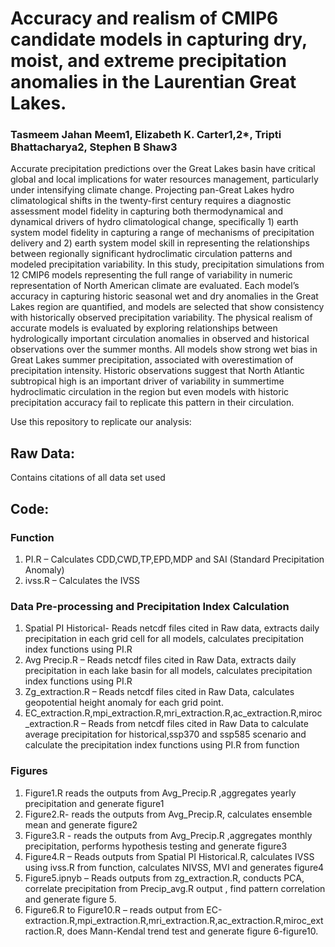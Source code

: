 # Accuracy and realism of CMIP6 candidate models in capturing dry, moist, and extreme precipitation anomalies in the Laurentian Great Lakes.

### Tasmeem Jahan Meem1, Elizabeth K. Carter1,2*, Tripti Bhattacharya2, Stephen B Shaw3 

Accurate precipitation predictions over the Great Lakes basin have critical global and local implications for water resources management, particularly under intensifying climate change. Projecting pan-Great Lakes hydro climatological shifts in the twenty-first century requires a diagnostic assessment model fidelity in capturing both thermodynamical and dynamical drivers of hydro climatological change, specifically 1) earth system model fidelity in capturing a range of mechanisms of precipitation delivery and 2) earth system model skill in representing the relationships between regionally significant hydroclimatic circulation patterns and modeled precipitation variability. In this study, precipitation simulations from 12 CMIP6 models representing the full range of variability in numeric representation of North American climate are evaluated. Each model’s accuracy in capturing historic seasonal wet and dry anomalies in the Great Lakes region are quantified, and models are selected that show consistency with historically observed precipitation variability. The physical realism of accurate models is evaluated by exploring relationships between hydrologically important circulation anomalies in observed and historical observations over the summer months. All models show strong wet bias in Great Lakes summer precipitation, associated with overestimation of precipitation intensity. Historic observations suggest that North Atlantic subtropical high is an important driver of variability in summertime hydroclimatic circulation in the region but even models with historic precipitation accuracy fail to replicate this pattern in their circulation. 

Use this repository to replicate our analysis:

## Raw Data:
Contains citations of all data set used

## Code:
### Function
1.	PI.R – Calculates CDD,CWD,TP,EPD,MDP and SAI (Standard Precipitation Anomaly)
2.	ivss.R – Calculates the IVSS
   
### Data Pre-processing and Precipitation Index Calculation
1.	Spatial PI Historical- Reads netcdf files cited in Raw data, extracts daily precipitation in each grid cell for all models, calculates precipitation index functions using PI.R
2.	Avg Precip.R –  Reads netcdf files cited in Raw Data, extracts daily precipitation in each lake basin for all models, calculates precipitation index functions using PI.R
3.	Zg_extraction.R – Reads netcdf files cited in Raw Data, calculates geopotential height anomaly for each grid point.
4.	EC_extraction.R,mpi_extraction.R,mri_extraction.R,ac_extraction.R,miroc_extraction.R – Reads from netcdf files cited in Raw Data to calculate average precipitation for historical,ssp370 and ssp585 scenario and calculate the precipitation index functions using PI.R from function

### Figures
1.	Figure1.R reads the outputs from Avg_Precip.R ,aggregates yearly precipitation and generate figure1 
2.	Figure2.R- reads the outputs from Avg_Precip.R, calculates ensemble mean and generate figure2
3.	Figure3.R - reads the outputs from Avg_Precip.R ,aggregates monthly precipitation, performs hypothesis testing and generate figure3
4.	Figure4.R – Reads outputs from Spatial PI Historical.R, calculates IVSS using ivss.R from function, calculates NIVSS, MVI and generates figure4
5.	Figure5.ipnyb – Reads outputs from zg_extraction.R, conducts PCA, correlate precipitation from Precip_avg.R  output , find pattern correlation and generate figure 5. 
6.	Figure6.R to Figure10.R – reads output from EC-extraction.R,mpi_extraction.R,mri_extraction.R,ac_extraction.R,miroc_extraction.R, does Mann-Kendal trend test and generate figure 6-figure10. 


